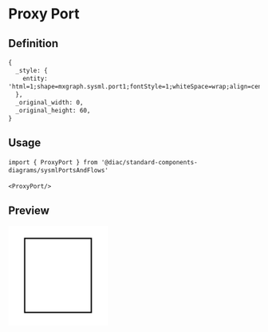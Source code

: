# Proxy Port

## Definition

```
{
  _style: { 
    entity: 'html=1;shape=mxgraph.sysml.port1;fontStyle=1;whiteSpace=wrap;align=center;',
  },
  _original_width: 0,
  _original_height: 60,
}
```

## Usage

```
import { ProxyPort } from '@diac/standard-components-diagrams/sysmlPortsAndFlows'

<ProxyPort/>
```

## Preview

<img src="./proxy-port.png" width="200"/>
